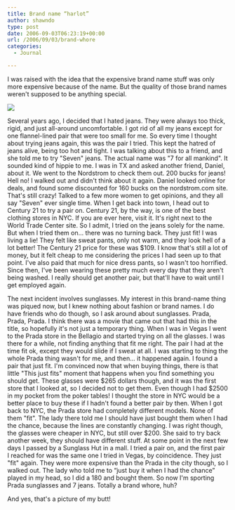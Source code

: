 ```yaml
---
title: Brand name “harlot”
author: shawndo
type: post
date: 2006-09-03T06:23:19+00:00
url: /2006/09/03/brand-whore
categories:
  - Journal

---
```

I was raised with the idea that the expensive brand name stuff was only more expensive because of the name. But the quality of those brand names weren't supposed to be anything special.

![](/images/2006/09/20060903-seven-pocket.jpg)

Several years ago, I decided that I hated jeans. They were always too thick, rigid, and just all-around uncomfortable. I got rid of all my jeans except for one flannel-lined pair that were too small for me. So every time I thought about trying jeans again, this was the pair I tried. This kept the hatred of jeans alive, being too hot and tight. I was talking about this to a friend, and she told me to try "Seven" jeans. The actual name was "7 for all mankind". It sounded kind of hippie to me. I was in TX and asked another friend, Daniel, about it. We went to the Nordstrom to check them out. 200 bucks for jeans! Hell no! I walked out and didn't think about it again. Daniel looked online for deals, and found some discounted for 160 bucks on the nordstrom.com site. That's still crazy! Talked to a few more women to get opinions, and they all say "Seven" ever single time. When I get back into town, I head out to Century 21 to try a pair on. Century 21, by the way, is one of the best clothing stores in NYC. If you are ever here, visit it. It's right next to the World Trade Center site. So I admit, I tried on the jeans solely for the name. But when I tried them on... there was no turning back. They just fit! I was living a lie! They felt like sweat pants, only not warm, and they look hell of a lot better! The Century 21 price for these was $109. I know that's still a lot of money, but it felt cheap to me considering the prices I had seen up to that point. I've also paid that much for nice dress pants, so I wasn't too horrified. Since then, I've been wearing these pretty much every day that they aren't being washed. I really should get another pair, but that'll have to wait until I get employed again.

The next incident involves sunglasses. My interest in this brand-name thing was piqued now, but I knew nothing about fashion or brand names. I do have friends who do though, so I ask around about sunglasses. Prada, Prada, Prada. I think there was a movie that came out that had this in the title, so hopefully it's not just a temporary thing. When I was in Vegas I went to the Prada store in the Bellagio and started trying on all the glasses. I was there for a while, not finding anything that fit me right. The pair I had at the time fit ok, except they would slide if I sweat at all. I was starting to thing the whole Prada thing wasn't for me, and then... it happened again. I found a pair that just fit. I'm convinced now that when buying things, there is that little "This just fits" moment that happens when you find something you should get. These glasses were $265 dollars though, and it was the first store that I looked at, so I decided not to get them. Even though I had $2500 in my pocket from the poker tables! I thought the store in NYC would be a better place to buy these if I hadn't found a better pair by then. When I got back to NYC, the Prada store had completely different models. None of them "fit". The lady there told me I should have just bought them when I had the chance, because the lines are constantly changing. I was right though, the glasses were cheaper in NYC, but still over $200. She said to try back another week, they should have different stuff. At some point in the next few days I passed by a Sunglass Hut in a mall. I tried a pair on, and the first pair I reached for was the same one I tried in Vegas, by coincidence. They just "fit" again. They were more expensive than the Prada in the city though, so I walked out. The lady who told me to “just buy it when I had the chance” played in my head, so I did a 180 and bought them. So now I'm sporting Prada sunglasses and 7 jeans. Totally a brand whore, huh?

And yes, that's a picture of my butt!